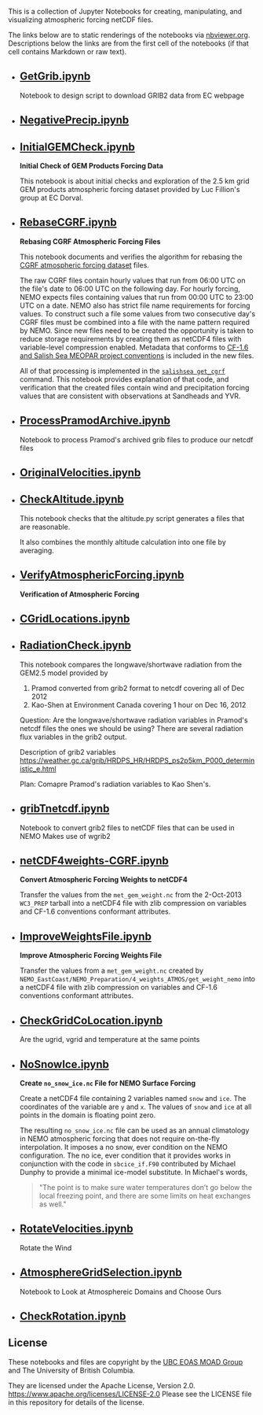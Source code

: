 This is a collection of Jupyter Notebooks for creating,
manipulating, and visualizing atmospheric forcing netCDF files.

The links below are to static renderings of the notebooks via
[nbviewer.org](https://nbviewer.org/).
Descriptions below the links are from the first cell of the notebooks
(if that cell contains Markdown or raw text).

* ## [GetGrib.ipynb](https://nbviewer.org/github/SalishSeaCast/tools/blob/main/I_ForcingFiles/Atmos/GetGrib.ipynb)  
    
    Notebook to design script to download GRIB2 data from EC webpage

* ## [NegativePrecip.ipynb](https://nbviewer.org/github/SalishSeaCast/tools/blob/main/I_ForcingFiles/Atmos/NegativePrecip.ipynb)  
    
* ## [InitialGEMCheck.ipynb](https://nbviewer.org/github/SalishSeaCast/tools/blob/main/I_ForcingFiles/Atmos/InitialGEMCheck.ipynb)  
    
    **Initial Check of GEM Products Forcing Data**
    
    This notebook is about initial checks and exploration of the 2.5 km grid GEM products
    atmospheric forcing dataset provided by Luc Fillion's group at EC Dorval.

* ## [RebaseCGRF.ipynb](https://nbviewer.org/github/SalishSeaCast/tools/blob/main/I_ForcingFiles/Atmos/RebaseCGRF.ipynb)  
    
    **Rebasing CGRF Atmospheric Forcing Files**
    
    This notebook documents and verifies the algorithm for
    rebasing the [CGRF atmospheric forcing dataset][CGRF dataset] files.
    
    [CGRF dataset]: http://salishsea-meopar-docs.readthedocs.org/en/latest/code-notes/salishsea-nemo/nemo-forcing/atmospheric.html#cgrf-dataset
    
    The raw CGRF files contain hourly values that run from 06:00 UTC on the file's date
    to 06:00 UTC on the following day.
    For hourly forcing,
    NEMO expects files containing values that run from 00:00 UTC to 23:00 UTC on a date.
    NEMO also has strict file name requirements for forcing values.
    To construct such a file some values from two consecutive day's CGRF files must be
    combined into a file with the name pattern required by NEMO.
    Since new files need to be created the opportunity is taken to reduce storage requirements
    by creating them as netCDF4 files with variable-level compression enabled.
    Metadata that conforms to [CF-1.6 and Salish Sea MEOPAR project conventions][netCDF4 conventions] is included
    in the new files.
    
    [netCDF4 conventions]: http://salishsea-meopar-docs.readthedocs.org/en/latest/code-notes/salishsea-nemo/nemo-forcing/netcdf4.html#netcdf4-file-conventions
    
    All of that processing is implemented in the [`salishsea get_cgrf`][salishsea get_cgrf] command.
    This notebook provides explanation of that code,
    and verification that the created files contain wind and precipitation forcing
    values that are consistent with observations at Sandheads and YVR.
    
    [salishsea get_cgrf]: http://salishsea-meopar-tools.readthedocs.org/en/latest/SalishSeaCmd/salishsea-cmd.html#get-cgrf-sub-command

* ## [ProcessPramodArchive.ipynb](https://nbviewer.org/github/SalishSeaCast/tools/blob/main/I_ForcingFiles/Atmos/ProcessPramodArchive.ipynb)  
    
    Notebook to process Pramod's archived grib files to produce our netcdf files

* ## [OriginalVelocities.ipynb](https://nbviewer.org/github/SalishSeaCast/tools/blob/main/I_ForcingFiles/Atmos/OriginalVelocities.ipynb)  
    
* ## [CheckAltitude.ipynb](https://nbviewer.org/github/SalishSeaCast/tools/blob/main/I_ForcingFiles/Atmos/CheckAltitude.ipynb)  
    
    This notebook checks that the altitude.py script generates a files that are reasonable.
    
    It also combines the monthly altitude calculation into one file by averaging.

* ## [VerifyAtmosphericForcing.ipynb](https://nbviewer.org/github/SalishSeaCast/tools/blob/main/I_ForcingFiles/Atmos/VerifyAtmosphericForcing.ipynb)  
    
    **Verification of Atmospheric Forcing**

* ## [CGridLocations.ipynb](https://nbviewer.org/github/SalishSeaCast/tools/blob/main/I_ForcingFiles/Atmos/CGridLocations.ipynb)  
    
* ## [RadiationCheck.ipynb](https://nbviewer.org/github/SalishSeaCast/tools/blob/main/I_ForcingFiles/Atmos/RadiationCheck.ipynb)  
    
    This notebook compares the longwave/shortwave radiation from the GEM2.5 model provided by
    
    1. Pramod converted from grib2 format to netcdf covering all of Dec 2012
    2. Kao-Shen at Environment Canada covering 1 hour on Dec 16, 2012
    
    Question: Are the longwave/shortwave radiation variables in Pramod's netcdf files the ones we should be using? There are several radiation flux variables in the grib2 output.
    
    Description of grib2 variables
    https://weather.gc.ca/grib/HRDPS_HR/HRDPS_ps2p5km_P000_deterministic_e.html
    
    Plan: Comapre Pramod's radiation variables to Kao Shen's.

* ## [gribTnetcdf.ipynb](https://nbviewer.org/github/SalishSeaCast/tools/blob/main/I_ForcingFiles/Atmos/gribTnetcdf.ipynb)  
    
    Notebook to convert grib2 files to netCDF files that can be used in NEMO
    Makes use of wgrib2

* ## [netCDF4weights-CGRF.ipynb](https://nbviewer.org/github/SalishSeaCast/tools/blob/main/I_ForcingFiles/Atmos/netCDF4weights-CGRF.ipynb)  
    
    **Convert Atmospheric Forcing Weights to netCDF4**
    
    Transfer the values from the `met_gem_weight.nc` 
    from the 2-Oct-2013 `WC3_PREP` tarball
    into a netCDF4 file with zlib compression on variables
    and CF-1.6 conventions conformant attributes.

* ## [ImproveWeightsFile.ipynb](https://nbviewer.org/github/SalishSeaCast/tools/blob/main/I_ForcingFiles/Atmos/ImproveWeightsFile.ipynb)  
    
    **Improve Atmospheric Forcing Weights File**
    
    Transfer the values from a `met_gem_weight.nc`
    created by `NEMO_EastCoast/NEMO_Preparation/4_weights_ATMOS/get_weight_nemo`
    into a netCDF4 file with zlib compression on variables
    and CF-1.6 conventions conformant attributes.

* ## [CheckGridCoLocation.ipynb](https://nbviewer.org/github/SalishSeaCast/tools/blob/main/I_ForcingFiles/Atmos/CheckGridCoLocation.ipynb)  
    
    Are the ugrid, vgrid and temperature at the same points

* ## [NoSnowIce.ipynb](https://nbviewer.org/github/SalishSeaCast/tools/blob/main/I_ForcingFiles/Atmos/NoSnowIce.ipynb)  
    
    **Create `no_snow_ice.nc` File for NEMO Surface Forcing**
    
    Create a netCDF4 file containing 2 variables named `snow` and `ice`.
    The coordinates of the variable are `y` and `x`.
    The values of `snow` and `ice` at all points in the domain is floating point zero.
    
    The resulting `no_snow_ice.nc` file can be used as an annual climatology in NEMO atmospheric forcing
    that does not require on-the-fly interpolation.
    It imposes a no snow, ever condition on the NEMO configuration.
    The no ice, ever condition that it provides works in conjunction with the code in `sbcice_if.F90` contributed by Michael Dunphy
    to provide a minimal ice-model substitute. 
    In Michael's words,
    > "The point is to make sure water temperatures don’t go below the local freezing point, 
    > and there are some limits on heat exchanges as well."

* ## [RotateVelocities.ipynb](https://nbviewer.org/github/SalishSeaCast/tools/blob/main/I_ForcingFiles/Atmos/RotateVelocities.ipynb)  
    
    Rotate the Wind

* ## [AtmosphereGridSelection.ipynb](https://nbviewer.org/github/SalishSeaCast/tools/blob/main/I_ForcingFiles/Atmos/AtmosphereGridSelection.ipynb)  
    
    Notebook to Look at Atmosphereic Domains and Choose Ours

* ## [CheckRotation.ipynb](https://nbviewer.org/github/SalishSeaCast/tools/blob/main/I_ForcingFiles/Atmos/CheckRotation.ipynb)  
    

## License

These notebooks and files are copyright by the
[UBC EOAS MOAD Group](https://github.com/UBC-MOAD/docs/blob/main/CONTRIBUTORS.rst)
and The University of British Columbia.

They are licensed under the Apache License, Version 2.0.
https://www.apache.org/licenses/LICENSE-2.0
Please see the LICENSE file in this repository for details of the license.

